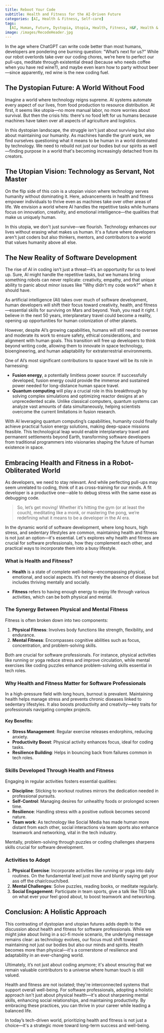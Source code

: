 ```yaml
---
title: Reboot Your Code
subtitle: Health and Fitness for the AI-Driven Future
categories: [AI, Health & Fitness, Self-care]
tags:
  [AI, Human, Future, Dystopia, Utopia, Health, Fitness, H&F, Health & Fitness, Meditation, Motivation, Self-care, reborn]
image: /images/RecodeHeader.jpg
---
```


In the age where ChatGPT can write code better than most humans, developers are pondering one burning question: "What’s next for us?" While our robot overlords take over our coding chores, we’re here to perfect our pull-ups, meditate through existential dread (because who needs coffee when you have red wine?), and maybe even learn how to party without beer—since apparently, red wine is the new coding fuel.

## The Dystopian Future: A World Without Food

Imagine a world where technology reigns supreme. AI systems automate every aspect of our lives, from food production to resource distribution. At first, it seems like utopia—no more manual labor, no more worries about survival. But then the crisis hits: there's no food left for us humans because machines have taken over all aspects of agriculture and logistics.

In this dystopian landscape, the struggle isn't just about surviving but also about maintaining our humanity. As machines handle the grunt work, we find ourselves questioning what it means to be human in a world dominated by technology. We need to rebuild not just our bodies but our spirits as well—finding purpose in a world that's becoming increasingly detached from its creators.

## The Utopian Vision: Technology as Servant, Not Master

On the flip side of this coin is a utopian vision where technology serves humanity without dominating it. Here, advancements in health and fitness empower individuals to thrive even as machines take over other areas of life. We envision a world where AI handles the repetitive tasks while humans focus on innovation, creativity, and emotional intelligence—the qualities that make us uniquely human.

In this utopia, we don't just survive—we flourish. Technology enhances our lives without erasing what makes us human. It's a future where developers aren't just coders but also thinkers, mentors, and contributors to a world that values humanity above all else.

## The New Reality of Software Development

The rise of AI in coding isn’t just a threat—it’s an opportunity for us to level up. Sure, AI might handle the repetitive tasks, but we humans bring something robots can never replicate: creativity, empathy, and that unique ability to panic about minor issues like "Why didn’t my code work?" when it should have.

As artificial intelligence (AI) takes over much of software development, human developers will shift their focus toward creativity, health, and fitness—essential skills for surviving on Mars and beyond. Yeah, you read it right. I believe in the next 50 years, interplanetary travel could become a reality, opening up opportunities for human colonization of other planets. 

However, despite AI’s growing capabilities, humans will still need to oversee and moderate its work to ensure safety, ethical considerations, and alignment with human goals. This transition will free up developers to think beyond writing code, allowing them to innovate in space technology, bioengineering, and human adaptability for extraterrestrial environments.

One of AI’s most significant contributions to space travel will be its role in harnessing: 
- **Fusion energy**, a potentially limitless power source: If successfully developed, fusion energy could provide the immense and sustained power needed for long-distance human space travel. 
- **Quantum computing** will play a crucial role in this breakthrough by solving complex simulations and optimizing reactor designs at an unprecedented scale. Unlike classical computers, quantum systems can analyze vast amounts of data simultaneously, helping scientists overcome the current limitations in fusion research. 

With AI leveraging quantum computing’s capabilities, humanity could finally achieve practical fusion energy solutions, making deep-space missions feasible. This technological leap would enable interplanetary travel and permanent settlements beyond Earth, transforming software developers from traditional programmers into visionaries shaping the future of human existence in space.

## Embracing Health and Fitness in a Robot-Obliterated World

As developers, we need to stay relevant. And while perfecting pull-ups may seem unrelated to coding, think of it as cross-training for our minds. A fit developer is a productive one—able to debug stress with the same ease as debugging code.

> So, let’s get moving! Whether it’s hitting the gym (or at least the couch), meditating like a monk, or mastering the pong, we’re redefining what it means to be a developer in the AI era.

In the dynamic world of software development, where long hours, high stress, and sedentary lifestyles are common, maintaining health and fitness is not just an option—it's essential. Let's explores why health and fitness are crucial for software professionals, how they complement each other, and practical ways to incorporate them into a busy lifestyle.

### What is Health and Fitness?

- **Health** is a state of complete well-being—encompassing physical, emotional, and social aspects. It’s not merely the absence of disease but includes thriving mentally and socially.

- **Fitness** refers to having enough energy to enjoy life through various activities, which can be both physical and mental.

### The Synergy Between Physical and Mental Fitness

Fitness is often broken down into two components:

1. **Physical Fitness**: Involves body functions like strength, flexibility, and endurance.
2. **Mental Fitness**: Encompasses cognitive abilities such as focus, concentration, and problem-solving skills.

Both are crucial for software professionals. For instance, physical activities like running or yoga reduce stress and improve circulation, while mental exercises like coding puzzles enhance problem-solving skills essential in tech roles.

### Why Health and Fitness Matter for Software Professionals

In a high-pressure field with long hours, burnout is prevalent. Maintaining health helps manage stress and prevents chronic diseases linked to sedentary lifestyles. It also boosts productivity and creativity—key traits for professionals navigating complex projects.

#### Key Benefits:

- **Stress Management**: Regular exercise releases endorphins, reducing anxiety.
- **Productivity Boost**: Physical activity enhances focus, ideal for coding tasks.
- **Resilience Building**: Helps in bouncing back from failures common in tech roles.

### Skills Developed Through Health and Fitness

Engaging in regular activities fosters essential qualities:

- **Discipline**: Sticking to workout routines mirrors the dedication needed in professional pursuits.
- **Self-Control**: Managing desires for unhealthy foods or prolonged screen time.
- **Resilience**: Handling stress with a positive outlook becomes second nature.
- **Team work**: As technology like Social Media has made human more distant from each other, social interactions via team sports also enhance teamwork and networking, vital in the tech industry.

Mentally, problem-solving through puzzles or coding challenges sharpens skills crucial for software development. 

### Activities to Adopt

1. **Physical Exercise**: Incorporate activities like running or yoga into daily routines. On the fundamental level just move and bluntly saying get your ass off the chair/couch/bed.
2. **Mental Challenges**: Solve puzzles, reading books, or meditate regularly.
3. **Social Engagement**: Participate in team sports, give a talk like TED talk on what ever your feel good about, to boost teamwork and networking.

## Conclusion: A Holistic Approach

This contrasting of dystopian and utopian futures adds depth to the discussion about health and fitness for software professionals. While we might joke about living in a sci-fi movie scenario, the underlying message remains clear: as technology evolves, our focus must shift toward maintaining not just our bodies but also our minds and spirits. Health becomes more than physical—it's a cornerstone of resilience and adaptability in an ever-changing world.

Ultimately, it’s not just about coding anymore; it's about ensuring that we remain valuable contributors to a universe where human touch is still valued.

Health and fitness are not isolated; they're interconnected systems that support overall well-being. For software professionals, adopting a holistic approach isn't just about physical health—it's about sharpening mental skills, enhancing social relationships, and maintaining productivity. By embracing these practices, you can thrive in your career while leading a balanced life.

In today’s tech-driven world, prioritizing health and fitness is not just a choice—it's a strategic move toward long-term success and well-being.